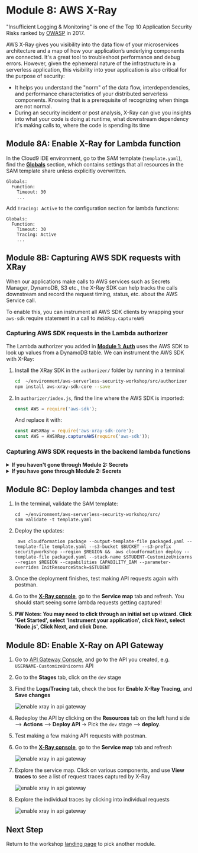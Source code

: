 # Module 8: AWS X-Ray

"Insufficient Logging & Monitoring" is one of the Top 10 Application Security Risks ranked by [OWASP](https://www.owasp.org/index.php/Main_Page) in 2017. 

AWS X-Ray gives you visibility into the data flow of your microservices architecture and a map of how your application’s underlying components are connected. It's a great tool to troubleshoot performance and debug errors. However, given the ephemeral nature of the infrastructure in a serverless application, this visibility into your application is also critical for the purpose of security:

* It helps you understand the "norm" of the data flow, interdependencies, and performance characteristics of your distributed serverless components. Knowing that is a prerequisite of recognizing when things are not normal. 
* During an security incident or post analysis, X-Ray can give you insights into what your code is doing at runtime, what downstream dependency it's making calls to, where the code is spending its time
 
## Module 8A: Enable X-Ray for Lambda function


In the Cloud9 IDE environment, go to the SAM template (`template.yaml`), find the [**Globals**](https://github.com/awslabs/serverless-application-model/blob/master/docs/globals.rst) section, which contains settings that all resources in the SAM template share unless explicitly overwritten. 

```
Globals:
  Function:
    Timeout: 30
    ...
```
	
Add `Tracing: Active` to the configuration section for lambda functions:
	
```
Globals:
  Function:
    Timeout: 30
    Tracing: Active
    ...
```

## Module 8B: Capturing AWS SDK requests with XRay

When our applications make calls to AWS services such as Secrets Manager, DynamoDB, S3 etc., the X-Ray SDK can help tracks the calls downstream and record the request timing, status, etc. about the AWS Service call. 

To enable this, you can instrument all AWS SDK clients by wrapping your `aws-sdk` require statement in a call to `AWSXRay.captureAWS`
	
### Capturing AWS SDK requests in the Lambda authorizer
	
The Lambda authorizer you added in [**Module 1: Auth**](../01-add-authentication) uses the AWS SDK to look up values from a DynamoDB table. We can instrument the AWS SDK with X-Ray:

1. Install the XRay SDK in the `authorizer/` folder by running in a terminal

	```bash
	cd	~/environment/aws-serverless-security-workshop/src/authorizer 
	npm install aws-xray-sdk-core --save
	```
	
1. In `authorizer/index.js`, find the line where the AWS SDK is imported: 

	```javascript
	const AWS = require('aws-sdk');
	```
	
	And replace it with:
	
	```javascript
	const AWSXRay = require('aws-xray-sdk-core');
	const AWS = AWSXRay.captureAWS(require('aws-sdk'));
	```

### Capturing AWS SDK requests in the backend lambda functions

<details>
<summary><strong>If you haven't gone through Module 2: Secrets </strong></summary><p>

The backend lambda functions currently doesn't use the AWS SDK, so no additional action needed! 

</details>

<details>
<summary><strong>If you have gone through Module 2: Secrets </strong></summary><p>

If you have gone through [**Module 2: Secrets**](../02-add-secrets-manager), you would have added the AWS SDK to `dbUtils.js` so the code would retrieve the database username and password from [**AWS Secrets Manager**](https://aws.amazon.com/secrets-manager/)

1. Install the XRay SDK in the `app/` folder by running in a terminal

	```bash
	cd	~/environment/aws-serverless-security-workshop/src/app 
	npm install aws-xray-sdk-core --save
	```
	
1. In `app/dbUtils.js`, find the line where the AWS SDK is imported: 

	```javascript
	const AWS = require('aws-sdk');
	```
	
	And replace it with:
	
	```javascript
	const AWSXRay = require('aws-xray-sdk-core');
	const AWS = AWSXRay.captureAWS(require('aws-sdk'));
	```


</details>


## Module 8C: Deploy lambda changes and test

1. In the terminal, validate the SAM template:

	```
	cd	~/environment/aws-serverless-security-workshop/src/
	sam validate -t template.yaml
	```

1.  Deploy the updates:

	```
	 aws cloudformation package --output-template-file packaged.yaml --template-file template.yaml --s3-bucket $BUCKET --s3-prefix securityworkshop --region $REGION &&  aws cloudformation deploy --template-file packaged.yaml --stack-name $STUDENT-CustomizeUnicorns --region $REGION --capabilities CAPABILITY_IAM --parameter-overrides InitResourceStack=$STUDENT
	```

1. Once the deployment finishes, test making API requests again with postman. 

1. Go to the [**X-Ray console**](https://console.aws.amazon.com/xray/home), go to the **Service map** tab and refresh. You should start seeing some lambda requests getting captured! 
2. 	**PW Notes: You may need to click through an initial set up wizard. Click 'Get Started', select 'Instrument your application', click Next, select 'Node.js', Click Next, and click Done.**


## Module 8D: Enable X-Ray on API Gateway

1. Go to [API Gateway Console](https://console.aws.amazon.com/apigateway/home), and go to the API you created, e.g. `USERNAME-CustomizeUnicorns` API

1. Go to the **Stages** tab, click on the `dev` stage

1. Find the **Logs/Tracing** tab, check the box for **Enable X-Ray Tracing**, and **Save changes** 

	![enable xray in api gateway](images/8E-enable-apig.png)
	
1. Redeploy the API by clicking on the **Resources** tab on the left hand side --> **Actions**  --> **Deploy API**  -> Pick the `dev` stage --> **deploy**. 

1. Test making a few making API requests with postman. 

1. Go to the [**X-Ray console**](https://console.aws.amazon.com/xray/home), go to the **Service map** tab and refresh 

	![enable xray in api gateway](images/8E-service-map.png)

1. Explore the service map. Click on various components, and use **View traces** to see a list of request traces captured by X-Ray 

	![enable xray in api gateway](images/8E-traces.png)

1. Explore the individual traces by clicking into individual requests

	![enable xray in api gateway](images/8E-single-traces.png)


## Next Step 

Return to the workshop [landing page](../../README.md) to pick another module.

